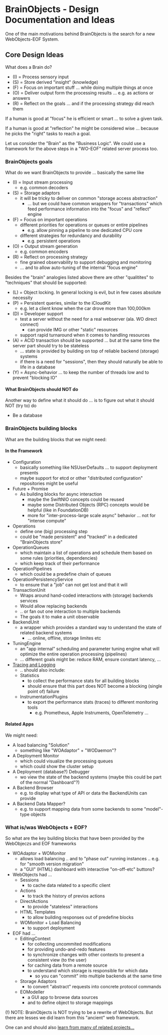 # BrainObjects - Design Documentation and Ideas

One of the main motivations behind BrainObjects is the search for a new WebObjects-EOF System.



## Core Design Ideas

What does a Brain do?

 - (I) = Process sensory input
 - (S) = Store derived "insight" (knowledge)
 - (F) = Focus on important stuff … while doing multiple things at once
 - (O) = Deliver output form the processing results … e.g. as actions or answers
 - (R) = Reflect on the goals … and if the processing strategy did reach them

If a human is good at "focus" he is efficient or smart … to solve a given task.

If a human is good at "reflection" he might be considered wise … because he picks the "right" tasks to reach a goal.

Let us consider the "Brain" as the "Business Logic". We could use a framework for the above steps in a "WO-EOF" related server process too.



### BrainObjects goals

What do we want BrainObjects to provide … basically the same like

 - (I) = Input stream processing
   - e.g. common decoders
 - (S) = Storage adaptors
   - it will be tricky to deliver on common "storage access abstraction"
     - … but we could have common wrappers for "transactions" which feed performance information into the "focus" and "reflect" engine
 - (F) = Focus on important operations
   - different priorities for operations or queues or entire pipelines
     - e.g. allow pinning a pipeline to one dedicated CPU core
   - different strategies for redundancy and durability
     - e.g. persistent operations 
 - (O) = Output stream generation
   - e.g. common encoders
 - (R) = Reflect on processing strategy
   - fine grained observability to support debugging and monitoring
   - … and to allow auto-tuning of the internal "focus engine"
   
Besides the "brain" analogies listed above there are other "qualitites" to "techniques" that should be supported:

 - (L) = Object locking. In general locking is evil, but in few cases absolute necessity
 - (P) = Persistent queries, similar to the iCloudKit
   -  e.g. let a client know when the car drove more than 100,000km
 - (D) = Developer support
   - test a server without the need for a real webserver (ala. WO direct connect)
     - can provide IMG or other "static" resources
   - support rapid turnaround when it comes to handling resources
 - (A) = ACID transaction should be supported … but at the same time the server part should try to be stateless
   - … state is provided by building on top of reliable backend (storage) systems
   - if there is a need for "sessions", then they should naturally be able to life in a database
 - (Y) = Async-behavior … to keep the number of threads low and to prevent "blocking IO"
   
   
#### What BrainObjects should NOT do

Another way to define what it should do … is to figure out what it should NOT (try to) do

- Be a database
   

### BrainObjects building blocks

What are the building blocks that we might need:

#### In the Framework

 - Configuration
   - basically something like NSUserDefaults … to support deployment presents
   - maybe support for etcd or other "distributed configuration" repositories might be useful
 - Future + Promise
   - As building blocks for async interaction
     - maybe the SwiftNIO concepts could be reused
     - maybe some Distributed Objects (RPC) concepts would be helpful (like in FoundationDB)
     - more for "inter-process-large scale async" behavior … not for "intense compute"
 - Operations
   - define one (big) processing step
   - could be "made persistent" and "tracked" in a dedicated "BrainObjects store"
 - OperationQueues
   - which maintain a list of operations and schedule them based on some rules (priorities, dependencies)
   - which keep track of their performance
 - OperationPipelines
   - which could be a predefine chain of queues
 - OperationPersistencyService
   - to ensure that a "job" can not get lost and that it will 
 - TransactionUnit
   - Wraps around hand-coded interactions with (storage) backends services
   - Would allow replacing backends 
   - .. or fan out one interaction to multiple backends
   - The goals it to make a unit observable
 - BackendUnit
   - a wrapper which provides a standard way to understand the state of related backend systems 
     - … online, offline, storage limites etc
 - TuningEngine
   - an "app internal" scheduling and parameter tuning engine what will optimize the entire operation processing (pipelines)
   - … different goals might be: reduce RAM, ensure constant latency, …
 - [Tracing and Logging](Tracing_and_Logging.md)
   - .. should also include:
   - Statistics
     - to collect the performance stats for all building blocks
     - should ensure that this part does NOT become a blocking (single point of) failure
   - InstrumentationPlugins
     - to export the performance stats (traces) to different monitoring tools
       - e.g. Prometheus, Apple Instruments, OpenTelemetry …
   
   
#### Related Apps

We might need:

- A load balancing "Solution"
  - something like "WOAdaptor" + "WODaemon"?
- A Deployment Monitor
  - which could visualize the processing queues
  - which could show the cluster setup
- A Deployment (database?) Debugger
  - wo view the state of the backend systems (maybe this could be part of the normal "Dashboard"?)
- A Backend Browser
  - e.g. to display what type of API or data the BackendUnits can provide
- A Backend Data Mapper?
  - e.g. to support mapping data from some backends to some "model"-type objects
 

### What is/was WebObjects + EOF?

So what are the key building blocks that have been provided by the WebObjeczs and EOF frameworks

 - WOAdaptor + WOMonitor
   - allows load balancing .. and to "phase out" running instances .. e.g. for "smooth version migration"
   - a "GUI" (HTML) dashboard with interactive "on-off-etc" buttons?
 - WebObjects had …
   - Sessions
     - to cache data related to a specific client
   - Actions
     - to track the history of previos actions 
   - DirectActions
     - to provide "stateless" interactions
   - HTML Templates
     - to allow building responses out of predefine blocks
   - WOMonitor + Load Balancing
     - to support deployment
 - EOF had …
   - EditingContext
     - for collecting uncommited modifications
     - for providing undo-and-redo features
     - to synchronize changes with other contexts to present a consistent view (to the user)
     - for caching data from a remote source
     - to understand which storage is responsible for which data
       - so you can "commit" into multiple backends at the same time
   - Storage Adaptors
     - to convert "abstract" requests into concrete protocol commands
   - EOModeller
     - a GUI app to browse data sources
     - and to define object to storage mappings
     
     
     
     
(!) NOTE: BrainObjects is NOT trying to be a rewrite of WebObjects. But there are lesses we did learn from this "ancient" web framework.

One can and should also [learn from many of related projects…](Related_Projects.md) 